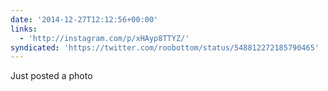 ```yaml
---
date: '2014-12-27T12:12:56+00:00'
links:
  - 'http://instagram.com/p/xHAyp8TTYZ/'
syndicated: 'https://twitter.com/roobottom/status/548812272185790465'
---
```

Just posted a photo 

